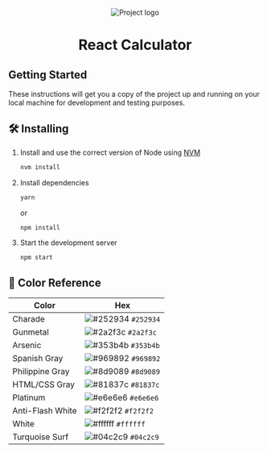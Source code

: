 <p align="center">
  <img src="https://i.imgur.com/wNbngSW.png" alt="Project logo">
</p>

<h1 align="center">
  React Calculator
</h1>

## Getting Started <a name = "getting_started"></a>

These instructions will get you a copy of the project up and running on your local machine for development and testing purposes.

## 🛠 Installing

1. Install and use the correct version of Node using [NVM](https://github.com/nvm-sh/nvm)

   ```sh
   nvm install
   ```

2. Install dependencies

   ```sh
   yarn
   ```

   or

   ```sh
   npm install
   ```

3. Start the development server

   ```sh
   npm start
   ```

## 🎨 Color Reference

| Color            | Hex                                                                |
| ---------------- | ------------------------------------------------------------------ |
| Charade          | ![#252934](https://via.placeholder.com/10/252934?text=+) `#252934` |
| Gunmetal         | ![#2a2f3c](https://via.placeholder.com/10/2a2f3c?text=+) `#2a2f3c` |
| Arsenic          | ![#353b4b](https://via.placeholder.com/10/353b4b?text=+) `#353b4b` |
| Spanish Gray     | ![#969892](https://via.placeholder.com/10/969892?text=+) `#969892` |
| Philippine Gray  | ![#8d9089](https://via.placeholder.com/10/8d9089?text=+) `#8d9089` |
| HTML/CSS Gray    | ![#81837c](https://via.placeholder.com/10/81837c?text=+) `#81837c` |
| Platinum         | ![#e6e6e6](https://via.placeholder.com/10/e6e6e6?text=+) `#e6e6e6` |
| Anti-Flash White | ![#f2f2f2](https://via.placeholder.com/10/f2f2f2?text=+) `#f2f2f2` |
| White            | ![#ffffff](https://via.placeholder.com/10/ffffff?text=+) `#ffffff` |
| Turquoise Surf   | ![#04c2c9](https://via.placeholder.com/10/04c2c9?text=+) `#04c2c9` |
